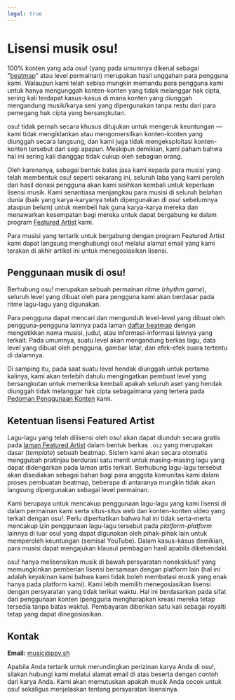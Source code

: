 ```yaml
---
legal: true
---
```


# Lisensi musik osu!

100% konten yang ada osu! (yang pada umumnya dikenal sebagai "[beatmap](/wiki/Beatmap)" atau level permainan) merupakan hasil unggahan para pengguna kami. Walaupun kami telah sebisa mungkin memandu para pengguna kami untuk hanya mengunggah konten-konten yang tidak melanggar hak cipta, sering kali terdapat kasus-kasus di mana konten yang diunggah mengandung musik/karya seni yang dipergunakan tanpa restu dari para pemegang hak cipta yang bersangkutan.

osu! tidak pernah secara khusus ditujukan untuk mengeruk keuntungan — kami tidak mengiklankan atau mengomersilkan konten-konten yang diunggah secara langsung, dan kami juga tidak mengeksploitasi konten-konten tersebut dari segi apapun. Meskipun demikian, kami paham bahwa hal ini sering kali dianggap tidak cukup oleh sebagian orang.

Oleh karenanya, sebagai bentuk balas jasa kami kepada para musisi yang telah membentuk osu! seperti sekarang ini, seluruh laba yang kami peroleh dari hasil donasi pengguna akan kami sisihkan kembali untuk keperluan lisensi musik. Kami senantiasa menjangkau para musisi di seluruh belahan dunia (baik yang karya-karyanya telah dipergunakan di osu! sebelumnya ataupun belum) untuk membeli hak guna karya-karya mereka dan menawarkan kesempatan bagi mereka untuk dapat bergabung ke dalam program [Featured Artist](/wiki/Featured_Artists) kami.

Para musisi yang tertarik untuk bergabung dengan program Featured Artist kami dapat langsung menghubungi osu! melalui alamat email yang kami terakan di akhir artikel ini untuk menegosiasikan lisensi.

## Penggunaan musik di osu!

Berhubung osu! merupakan sebuah permainan ritme (*rhythm game*), seluruh level yang dibuat oleh para pengguna kami akan berdasar pada ritme lagu-lagu yang digunakan.

Para pengguna dapat mencari dan mengunduh level-level yang dibuat oleh pengguna-pengguna lainnya pada laman [daftar beatmap](https://osu.ppy.sh/beatmapsets) dengan mengetikkan nama musisi, judul, atau informasi-informasi lainnya yang terkait. Pada umumnya, suatu level akan mengandung berkas lagu, data level yang dibuat oleh pengguna, gambar latar, dan efek-efek suara tertentu di dalamnya.

Di samping itu, pada saat suatu level hendak diunggah untuk pertama kalinya, kami akan terlebih dahulu mengingatkan pembuat level yang bersangkutan untuk memeriksa kembali apakah seluruh aset yang hendak diunggah tidak melanggar hak cipta sebagaimana yang tertera pada [Pedoman Penggunaan Konten](/wiki/Rules/Content_Usage_Guidelines) kami.

## Ketentuan lisensi Featured Artist

Lagu-lagu yang telah dilisensi oleh osu! akan dapat diunduh secara gratis pada [laman Featured Artist](https://osu.ppy.sh/beatmaps/artists) dalam bentuk berkas `.osz` yang merupakan dasar (*template*) sebuah beatmap. Sistem kami akan secara otomatis menggubah pratinjau berdurasi satu menit untuk masing-masing lagu yang dapat didengarkan pada laman artis terkait. Berhubung lagu-lagu tersebut akan disediakan sebagai bahan bagi para anggota komunitas kami dalam proses pembuatan beatmap, beberapa di antaranya mungkin tidak akan langsung dipergunakan sebagai level permainan.

Kami berupaya untuk mencakup penggunaan lagu-lagu yang kami lisensi di dalam permainan kami serta situs-situs web dan konten-konten video yang terkait dengan osu!. Perlu diperhatikan bahwa hal ini tidak serta-merta mencakup izin penggunaan lagu-lagu tersebut pada *platform-platform* lainnya di luar osu! yang dapat digunakan oleh pihak-pihak lain untuk memperoleh keuntungan (semisal YouTube). Dalam kasus-kasus demikian, para musisi dapat mengajukan klausul pembagian hasil apabila dikehendaki.

osu! hanya melisensikan musik di bawah persyaratan noneksklusif yang memungkinkan pemberian lisensi bersamaan dengan platform lain (hal ini adalah keyakinan kami bahwa kami tidak boleh membatasi musik yang enak hanya pada platform kami). Kami lebih memilih menegosiasikan lisensi dengan persyaratan yang tidak terikat waktu. Hal ini berdasarkan pada sifat dari penggunaan konten (pengguna mengharapkan kreasi mereka tetap tersedia tanpa batas waktu). Pembayaran diberikan satu kali sebagai royalti tetap yang dapat dinegosiasikan.

## Kontak

**Email:** [music@ppy.sh](mailto:music@ppy.sh)

Apabila Anda tertarik untuk merundingkan perizinan karya Anda di osu!, silakan hubungi kami melalui alamat email di atas beserta dengan contoh dari karya Anda. Kami akan memutuskan apakah musik Anda cocok untuk osu! sekaligus menjelaskan tentang persyaratan lisensinya.

